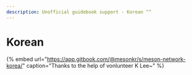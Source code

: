 ```yaml
---
description: Unofficial guidebook support - Korean ^^
---
```


# Korean

{% embed url="https://app.gitbook.com/@mesonkr/s/meson-network-korea/" caption="Thanks to the help of vonlunteer K Lee~" %}



